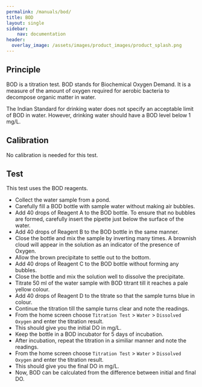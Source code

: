 ```yaml
---
permalink: /manuals/bod/
title: BOD
layout: single
sidebar: 
    nav: documentation
header:
  overlay_image: /assets/images/product_images/product_splash.png
---
```

## Principle
BOD is a titration test. BOD stands for Biochemical Oxygen Demand. It is a measure of the amount of oxygen required for aerobic bacteria to decompose organic matter in water. 

The Indian Standard for drinking water does not specify an acceptable limit of BOD in water. However, drinking water should have a BOD level below 1 mg/L.

## Calibration
No calibration is needed for this test.

## Test
This test uses the BOD reagents.

* Collect the water sample from a pond.
* Carefully fill a BOD bottle with sample water without making air bubbles.
* Add 40 drops of Reagent A to the BOD bottle. To ensure that no bubbles are formed, carefully insert the pipette just below the surface of the water. 
* Add 40 drops of Reagent B to the BOD bottle in the same manner. 
* Close the bottle and mix the sample by inverting many times. A brownish cloud will appear in the solution as an indicator of the presence of Oxygen.
* Allow the brown precipitate to settle out to the bottom.
* Add 40 drops of Reagent C to the BOD bottle without forming any bubbles. 
* Close the bottle and mix the solution well to dissolve the precipitate.
* Titrate 50 ml of the water sample with BOD titrant till it reaches a pale yellow colour.
* Add 40 drops of Reagent D to the titrate so that the sample turns blue in colour. 
* Continue the titration till the sample turns clear and note the readings.
* From the home screen choose `Titration Test` > `Water` > `Dissolved Oxygen` and enter the titration result. 
* This should give you the initial DO in mg/L. 
* Keep the bottle in a BOD incubator for 5 days of incubation.
* After incubation, repeat the titration in a similiar manner and note the readings.  
* From the home screen choose `Titration Test` > `Water` > `Dissolved Oxygen` and enter the titration result. 
* This should give you the final DO in mg/L. 
* Now, BOD can be calculated from the difference between initial and final DO. 
